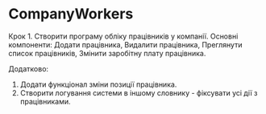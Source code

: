 # CompanyWorkers

Крок 1. Створити програму обліку працівників у компанії. Основні компоненти: Додати працівника, Видалити працівника, Преглянути список працівників, Змінити заробітну плату працівника.

Додатково:

1. Додати функціонал зміни позиції працівника.
2. Створити логування системи в іншому словнику - фіксувати усі дії з працівниками.

